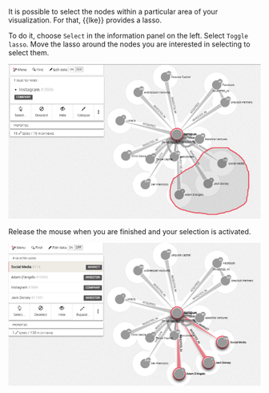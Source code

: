
It is possible to select the nodes within a particular area of your 
visualization. 
For that, {{lke}} provides a lasso.

To do it, choose `Select` in the information panel on the left. 
Select `Toggle lasso`.
Move the lasso around the nodes you are interested in selecting to 
select them.

![](Lasso.png)

Release the mouse when you are finished and your selection is activated.

![](LassoResult.png)

